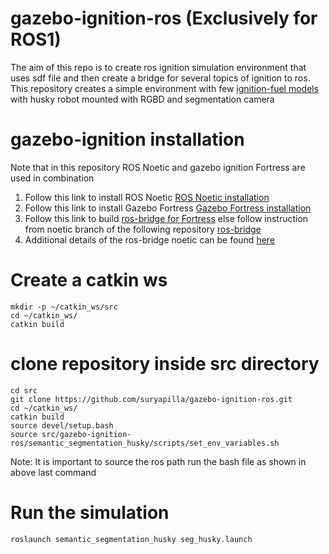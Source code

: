 # gazebo-ignition-ros (Exclusively for ROS1)
The aim of this repo is to create ros ignition simulation environment that uses sdf file and then create a bridge for several topics of ignition to ros. This repository creates a simple environment with few [ignition-fuel models](https://app.gazebosim.org/fuel/models) with husky robot mounted with RGBD and segmentation camera

# gazebo-ignition installation
Note that in this repository ROS Noetic and gazebo ignition Fortress are used in combination
1. Follow this link to install ROS Noetic [ROS Noetic installation](https://wiki.ros.org/noetic/Installation/Ubuntu)
2. Follow this link to install Gazebo Fortress [Gazebo Fortress installation](https://gazebosim.org/docs/fortress/install_ubuntu)
3. Follow this link to build [ros-bridge for Fortress](https://gazebosim.org/docs/fortress/ros_integration) else follow instruction from noetic branch of the following repository [ros-bridge](https://github.com/gazebosim/ros_gz/tree/noetic)
4. Additional details of the ros-bridge noetic can be found [here](https://github.com/gazebosim/ros_gz/tree/noetic/ros_ign_bridge)

# Create a catkin ws

```
mkdir -p ~/catkin_ws/src
cd ~/catkin_ws/
catkin build

```

# clone repository inside src directory


```
cd src
git clone https://github.com/suryapilla/gazebo-ignition-ros.git
cd ~/catkin_ws/
catkin build
source devel/setup.bash
source src/gazebo-ignition-ros/semantic_segmentation_husky/scripts/set_env_variables.sh
```
Note: It is important to source the ros path run the bash file as shown in above last command

# Run the simulation
```
roslaunch semantic_segmentation_husky seg_husky.launch
```



